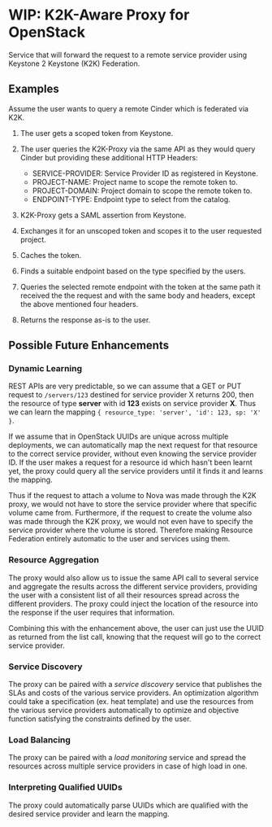 # WIP: K2K-Aware Proxy for OpenStack

Service that will forward the request to a remote service provider using
Keystone 2 Keystone (K2K) Federation.

## Examples
Assume the user wants to query a remote Cinder which is federated via
K2K.

1. The user gets a scoped token from Keystone.
2. The user queries the K2K-Proxy via the same API as they would query
Cinder but providing these additional HTTP Headers:
    
    * SERVICE-PROVIDER: Service Provider ID as registered in Keystone.
    * PROJECT-NAME: Project name to scope the remote token to.
    * PROJECT-DOMAIN: Project domain to scope the remote token to.
    * ENDPOINT-TYPE: Endpoint type to select from the catalog.

3. K2K-Proxy gets a SAML assertion from Keystone.
4. Exchanges it for an unscoped token and scopes it to the user
requested project.
5. Caches the token.
6. Finds a suitable endpoint based on the type specified by the users.
7. Queries the selected remote endpoint with the token at the same path
it received the the request and with the same body and headers, except
the above mentioned four headers.
8. Returns the response as-is to the user.

## Possible Future Enhancements
### Dynamic Learning
REST APIs are very predictable, so we can assume that a GET or PUT request to
`/servers/123` destined for service provider X returns 200, then the resource
of type **server** with id **123** exists on service provider **X**. Thus we
can learn the mapping `{ resource_type: 'server', 'id': 123, sp: 'X' }`.

If we assume that in OpenStack UUIDs are unique across multiple deployments,
we can automatically map the next request for that resource to the correct
service provider, without even knowing the service provider ID. If the user
makes a request for a resource id which hasn't been learnt yet, the proxy
could query all the service providers until it finds it and learns the
mapping.

Thus if the request to attach a volume to Nova was made through the K2K proxy,
we would not have to store the service provider where that specific volume
came from. Furthermore, if the request to create the volume also was made
through the K2K proxy, we would not even have to specify the service provider
where the volume is stored. Therefore making Resource Federation entirely
automatic to the user and services using them.

### Resource Aggregation
The proxy would also allow us to issue the same API call to several service
and aggregate the results across the different service providers, providing
the user with a consistent list of all their resources spread across the
different providers. The proxy could inject the location of the resource into
the response if the user requires that information.

Combining this with the enhancement above, the user can just use the UUID
as returned from the list call, knowing that the request will go to the
correct service provider.

### Service Discovery
The proxy can be paired with a *service discovery* service that publishes the
SLAs and costs of the various service providers. An optimization algorithm
could take a specification (ex. heat template) and use the resources from the
various service providers automatically to optimize and objective function
satisfying the constraints defined by the user.

### Load Balancing
The proxy can be paired with a *load monitoring* service and spread the
resources across multiple service providers in case of high load in one.

### Interpreting Qualified UUIDs
The proxy could automatically parse UUIDs which are qualified with the desired
service provider and learn the mapping.
